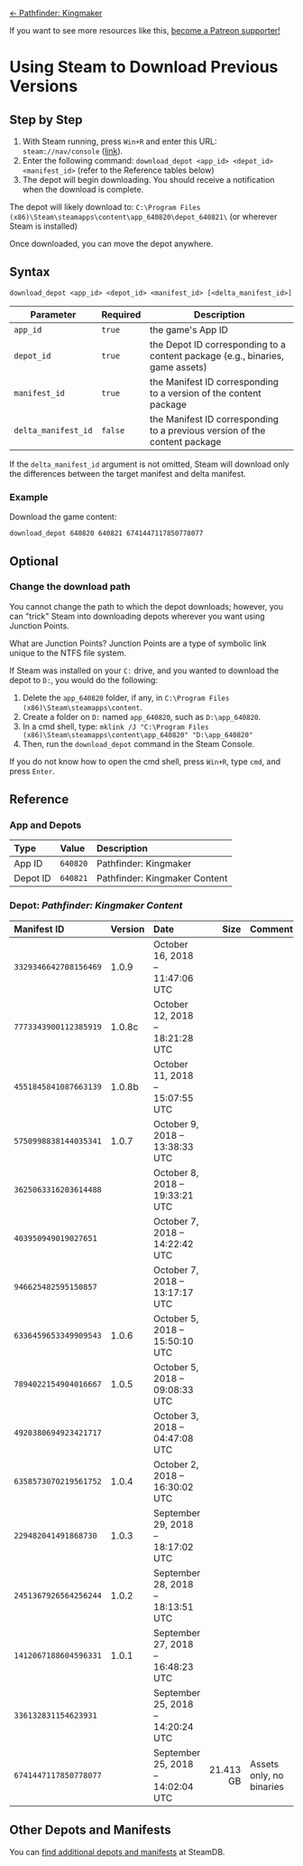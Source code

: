 <!-- TITLE: Using Steam to Download Previous Versions -->

[&larr; Pathfinder: Kingmaker](/kingmaker)

If you want to see more resources like this, [become a Patreon supporter!](https://www.patreon.com/fireundubh) 

# Using Steam to Download Previous Versions
## Step by Step

1. With Steam running, press `Win+R` and enter this URL: `steam://nav/console` ([link](steam://nav/console)).
2. Enter the following command: `download_depot <app_id> <depot_id> <manifest_id>` (refer to the Reference tables below)
3. The depot will begin downloading. You should receive a notification when the download is complete.

The depot will likely download to: `C:\Program Files (x86)\Steam\steamapps\content\app_640820\depot_640821\` (or wherever Steam is installed)

Once downloaded, you can move the depot anywhere.

## Syntax

```
download_depot <app_id> <depot_id> <manifest_id> [<delta_manifest_id>]
```

Parameter | Required | Description
--- | --- | ---
`app_id` | `true` | the game's App ID
`depot_id` | `true` | the Depot ID corresponding to a content package (e.g., binaries, game assets)
`manifest_id` | `true` | the Manifest ID corresponding to a version of the content package
`delta_manifest_id` | `false` | the Manifest ID corresponding to a previous version of the content package

If the `delta_manifest_id` argument is not omitted, Steam will download only the differences between the target manifest and delta manifest.

### Example

Download the game content:

```
download_depot 640820 640821 6741447117850778077
```

## Optional

### Change the download path

You cannot change the path to which the depot downloads; however, you can "trick" Steam into downloading depots wherever you want using Junction Points.

What are Junction Points? Junction Points are a type of symbolic link unique to the NTFS file system.

If Steam was installed on your `C:` drive, and you wanted to download the depot to `D:`, you would do the following:

1. Delete the `app_640820` folder, if any, in `C:\Program Files (x86)\Steam\steamapps\content`.
2. Create a folder on `D:` named `app_640820`, such as `D:\app_640820`.
3. In a cmd shell, type: `mklink /J "C:\Program Files (x86)\Steam\steamapps\content\app_640820" "D:\app_640820"`
4. Then, run the `download_depot` command in the Steam Console.

If you do not know how to open the cmd shell, press `Win+R`, type `cmd`, and press `Enter`.

## Reference

### App and Depots

Type | Value | Description
:--- | :--- | :---
App ID | `640820` | Pathfinder: Kingmaker
Depot ID | `640821` | Pathfinder: Kingmaker Content

### Depot: _Pathfinder: Kingmaker Content_

Manifest ID | Version | Date | Size | Comments
:--- | :--- | :--- | ---: | :---
`3329346642708156469` | 1.0.9 | October 16, 2018 – 11:47:06 UTC |
`7773343900112385919` | 1.0.8c | October 12, 2018 – 18:21:28 UTC | 
`4551845841087663139` | 1.0.8b | October 11, 2018 – 15:07:55 UTC | 
`5750998838144035341` | 1.0.7 | October 9, 2018 – 13:38:33 UTC | 
`3625063316203614488` |  | October 8, 2018 – 19:33:21 UTC | 
`403950949019027651` |  | October 7, 2018 – 14:22:42 UTC | 
`946625482595150857` |  | October 7, 2018 – 13:17:17 UTC | 
`6336459653349909543` | 1.0.6 | October 5, 2018 – 15:50:10 UTC | 
`7894022154904016667` | 1.0.5 | October 5, 2018 – 09:08:33 UTC | 
`4920380694923421717` |  | October 3, 2018 – 04:47:08 UTC | 
`6358573070219561752` | 1.0.4 | October 2, 2018 – 16:30:02 UTC | 
`229482041491868730` | 1.0.3 | September 29, 2018 – 18:17:02 UTC | 
`2451367926564256244` | 1.0.2 | September 28, 2018 – 18:13:51 UTC | 
`1412067188604596331` | 1.0.1 | September 27, 2018 – 16:48:23 UTC | 
`336132831154623931` |  | September 25, 2018 – 14:20:24 UTC | 
`6741447117850778077` |  | September 25, 2018 – 14:02:04 UTC |  21.413 GB | Assets only, no binaries

## Other Depots and Manifests

You can [find additional depots and manifests](https://steamdb.info/app/640820/depots/) at SteamDB.